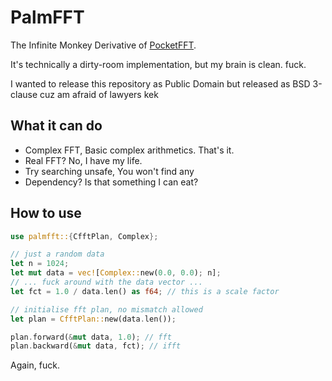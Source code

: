 # PalmFFT

The Infinite Monkey Derivative of [PocketFFT](https://gitlab.mpcdf.mpg.de/mtr/pocketfft).

It's technically a dirty-room implementation, but my brain is clean. fuck.

I wanted to release this repository as Public Domain but released as BSD 3-clause cuz am afraid of lawyers kek

## What it can do

- Complex FFT, Basic complex arithmetics. That's it.
- Real FFT? No, I have my life.
- Try searching unsafe, You won't find any
- Dependency? Is that something I can eat?

## How to use

```rust
use palmfft::{CfftPlan, Complex};

// just a random data
let n = 1024;
let mut data = vec![Complex::new(0.0, 0.0); n];
// ... fuck around with the data vector ...
let fct = 1.0 / data.len() as f64; // this is a scale factor

// initialise fft plan, no mismatch allowed
let plan = CfftPlan::new(data.len());

plan.forward(&mut data, 1.0); // fft
plan.backward(&mut data, fct); // ifft
```

Again, fuck.